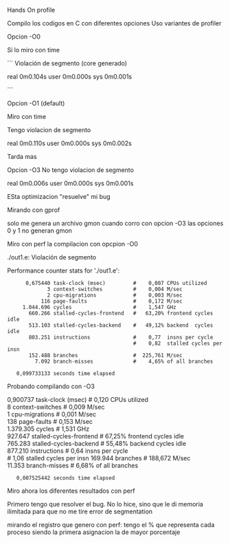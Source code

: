Hands On profile

Compilo los codigos en C con diferentes opciones
Uso variantes de profiler

Opcion -O0

Si lo miro con time

´´´ Violación de segmento (core generado)

real	0m0.104s
user	0m0.000s
sys	0m0.001s

´´´

Opcion -O1 (default)

Miro con time

Tengo violacion de segmento

real	0m0.110s
user	0m0.000s
sys	0m0.002s

Tarda mas

Opcion -O3
No tengo violacion de segmento

real	0m0.006s
user	0m0.000s
sys	0m0.001s

ESta optimizacion "resuelve" mi bug

Mirando con gprof

solo me genera un archivo gmon cuando corro con opcion -O3
las opciones 0 y 1 no generan gmon


Miro con perf la compilacion con opcpion -O0

./out1.e: Violación de segmento

 Performance counter stats for './out1.e':

          0,675440 task-clock (msec)         #    0,007 CPUs utilized          
                 3 context-switches          #    0,004 M/sec                  
                 2 cpu-migrations            #    0,003 M/sec                  
               116 page-faults               #    0,172 M/sec                  
         1.044.696 cycles                    #    1,547 GHz                    
           660.266 stalled-cycles-frontend   #   63,20% frontend cycles idle   
           513.103 stalled-cycles-backend    #   49,12% backend  cycles idle   
           803.251 instructions              #    0,77  insns per cycle        
                                             #    0,82  stalled cycles per insn
           152.488 branches                  #  225,761 M/sec                  
             7.092 branch-misses             #    4,65% of all branches        

       0,099733133 seconds time elapsed

Probando compilando con -O3


0,900737 task-clock (msec)         #    0,120 CPUs utilized          
                 8 context-switches          #    0,009 M/sec                  
                 1 cpu-migrations            #    0,001 M/sec                  
               138 page-faults               #    0,153 M/sec                  
         1.379.305 cycles                    #    1,531 GHz                    
           927.647 stalled-cycles-frontend   #   67,25% frontend cycles idle   
           765.283 stalled-cycles-backend    #   55,48% backend  cycles idle   
           877.210 instructions              #    0,64  insns per cycle        
                                             #    1,06  stalled cycles per insn
           169.944 branches                  #  188,672 M/sec                  
            11.353 branch-misses             #    6,68% of all branches        

       0,007525442 seconds time elapsed

Miro ahora los diferentes resultados con perf

Primero tengo que resolver el bug. No lo hice, sino que le di memoria ilimitada para que no me tire error de segmentation

mirando el registro que genero con perf:
tengo el % que representa cada proceso siendo la primera asignacion la de mayor porcentaje

